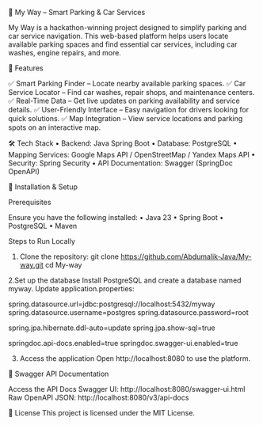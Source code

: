 🚗 My Way – Smart Parking & Car Services

My Way is a hackathon-winning project designed to simplify parking and car service navigation. This web-based platform helps users locate available parking spaces and find essential car services, including car washes, engine repairs, and more.

🌟 Features

✅ Smart Parking Finder – Locate nearby available parking spaces.
✅ Car Service Locator – Find car washes, repair shops, and maintenance centers.
✅ Real-Time Data – Get live updates on parking availability and service details.
✅ User-Friendly Interface – Easy navigation for drivers looking for quick solutions.
✅ Map Integration – View service locations and parking spots on an interactive map.

🛠 Tech Stack
 • Backend: Java Spring Boot
 • Database: PostgreSQL
 • Mapping Services: Google Maps API / OpenStreetMap / Yandex Maps API
 • Security: Spring Security
 • API Documentation: Swagger (SpringDoc OpenAPI)

🚀 Installation & Setup

Prerequisites

Ensure you have the following installed:
 • Java 23
 • Spring Boot
 • PostgreSQL
 • Maven

Steps to Run Locally
1. Clone the repository:
git clone https://github.com/Abdumalik-Java/My-way.git
cd My-way

2.Set up the database
Install PostgreSQL and create a database named myway.
Update application.properties:

spring.datasource.url=jdbc:postgresql://localhost:5432/myway
spring.datasource.username=postgres
spring.datasource.password=root

spring.jpa.hibernate.ddl-auto=update
spring.jpa.show-sql=true

springdoc.api-docs.enabled=true
springdoc.swagger-ui.enabled=true

3. Access the application
Open http://localhost:8080 to use the platform.

📖 Swagger API Documentation

Access the API Docs
Swagger UI: http://localhost:8080/swagger-ui.html
Raw OpenAPI JSON: http://localhost:8080/v3/api-docs

📜 License
This project is licensed under the MIT License.
